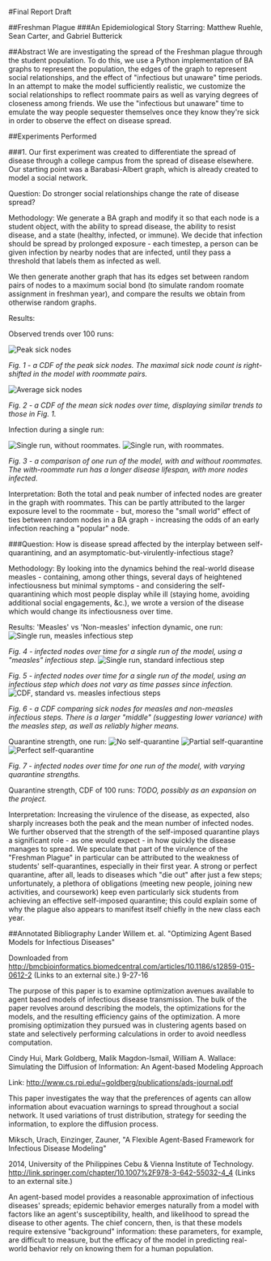 #Final Report Draft

##Freshman Plague
###An Epidemiological Story
Starring: Matthew Ruehle, Sean Carter, and Gabriel Butterick


##Abstract
We are investigating the spread of the Freshman plague through the student population. To do this, we use a Python implementation of BA graphs to represent the population, the edges of the graph to represent social relationships, and the effect of "infectious but unaware" time periods. In an attempt to make the model sufficiently realistic, we customize the social relationships to reflect roommate pairs as well as varying degrees of closeness among friends. We use the "infectious but unaware" time to emulate the way people sequester themselves once they know they're sick in order to observe the effect on disease spread.


##Experiments Performed

###1. Our first experiment was created to differentiate the spread of disease through a college campus from the spread of disease elsewhere. Our starting point was a Barabasi-Albert graph, which is already created to model a social network.

Question: Do stronger social relationships change the rate of disease spread?


Methodology: We generate a BA graph and modify it so that each node is a student object, with the ability to spread disease, the ability to resist disease, and a state (healthy, infected, or immune). We decide that infection should be spread by prolonged exposure - each timestep, a person can be given infection by nearby nodes that are infected, until they pass a threshold that labels them as infected as well.

We then generate another graph that has its edges set between random pairs of nodes to a maximum social bond (to simulate random roomate assignment in freshman year), and compare the results we obtain from otherwise random graphs.

Results:

Observed trends over 100 runs:

![Peak sick nodes](imgs/max_infected_cdf.png)

_Fig. 1 - a CDF of the peak sick nodes. The maximal sick node count is right-shifted in the model with roommate pairs._

![Average sick nodes](imgs/average_infected_cdf.png)

_Fig. 2 - a CDF of the mean sick nodes over time, displaying similar trends to those in Fig. 1._

Infection during a single run:

![Single run, without roommates.](imgs/single_iter_NR.png)
![Single run, with roommates.](imgs/single_iter_R.png)

_Fig. 3 - a comparison of one run of the model, with and without roommates. The with-roommate run has a longer disease lifespan, with more nodes infected._

Interpretation: Both the total and peak number of infected nodes are greater in the graph with roommates. This can be partly attributed to the larger exposure level to the roommate - but, moreso the "small world" effect of ties between random nodes in a BA graph - increasing the odds of an early infection reaching a "popular" node.


###Question: How is disease spread affected by the interplay between self-quarantining, and an asymptomatic-but-virulently-infectious stage?

Methodology: By looking into the dynamics behind the real-world disease measles - containing, among other things, several days of heightened infectiousness but minimal symptoms - and considering the self-quarantining which most people display while ill (staying home, avoiding additional social engagements, &c.), we wrote a version of the disease which would change its infectiousness over time.

Results:
'Measles' vs 'Non-measles' infection dynamic, one run:
![Single run, measles infectious step](imgs/measles_onerun_numsick_overtime.png)

_Fig. 4 - infected nodes over time for a single run of the model, using a "measles" infectious step._
![Single run, standard infectious step](imgs/notmeasles_onerun_numsick_overtime.png)

_Fig. 5 - infected nodes over time for a single run of the model, using an infectious step which does not vary as time passes since infection._
![CDF, standard vs. measles infectious steps](imgs/Measles_Avg_CDF.png)

_Fig. 6 - a CDF comparing sick nodes for measles and non-measles infectious steps. There is a larger "middle" (suggesting lower variance) with the measles step, as well as reliably higher means._


Quarantine strength, one run:
![No self-quarantine](imgs/no_sq.png)
![Partial self-quarantine](imgs/some_sq.png)
![Perfect self-quarantine](imgs/all_sq.png)

_Fig. 7 - infected nodes over time for one run of the model, with varying quarantine strengths._

Quarantine strength, CDF of 100 runs:
_TODO, possibly as an expansion on the project._

Interpretation: Increasing the virulence of the disease, as expected, also sharply increases both the peak and the mean number of infected nodes. We further observed that the strength of the self-imposed quarantine plays a significant role - as one would expect - in how quickly the disease manages to spread.
We speculate that part of the virulence of the "Freshman Plague" in particular can be attributed to the weakness of students' self-quarantines, especially in their first year. A strong or perfect quarantine, after all, leads to diseases which "die out" after just a few steps; unfortunately, a plethora of obligations (meeting new people, joining new activities, and coursework) keep even particularly sick students from achieving an effective self-imposed quarantine; this could explain some of why the plague also appears to manifest itself chiefly in the new class each year.


##Annotated Bibliography
Lander Willem et. al. "Optimizing Agent Based Models for Infectious Diseases"

Downloaded from http://bmcbioinformatics.biomedcentral.com/articles/10.1186/s12859-015-0612-2 (Links to an external site.) 9-27-16

The purpose of this paper is to examine optimization avenues available to agent based models of infectious disease transmission. The bulk of the paper revolves around describing the models, the optimizations for the models, and the resulting efficiency gains of the optimization. A more promising optimization they pursued was in clustering agents based on state and selectively performing calculations in order to avoid needless computation.


Cindy Hui, Mark Goldberg, Malik Magdon-Ismail, William A. Wallace: Simulating the Diffusion of Information: An Agent-based Modeling Approach

Link: http://www.cs.rpi.edu/~goldberg/publications/ads-journal.pdf 

This paper investigates the way that the preferences of agents can allow information about evacuation warnings to spread throughout a social network. It used variations of trust distribution, strategy for seeding the information, to explore the diffusion process.


Miksch, Urach, Einzinger, Zauner, "A Flexible Agent-Based Framework for Infectious Disease Modeling"

2014, University of the Philippines Cebu & Vienna Institute of Technology.  http://link.springer.com/chapter/10.1007%2F978-3-642-55032-4_4 (Links to an external site.)

An agent-based model provides a reasonable approximation of infectious diseases' spreads; epidemic behavior emerges naturally from a model with factors like an agent's susceptibility, health, and likelihood to spread the disease to other agents. The chief concern, then, is that these models require extensive "background" information: these parameters, for example, are difficult to measure, but the efficacy of the model in predicting real-world behavior rely on knowing them for a human population.